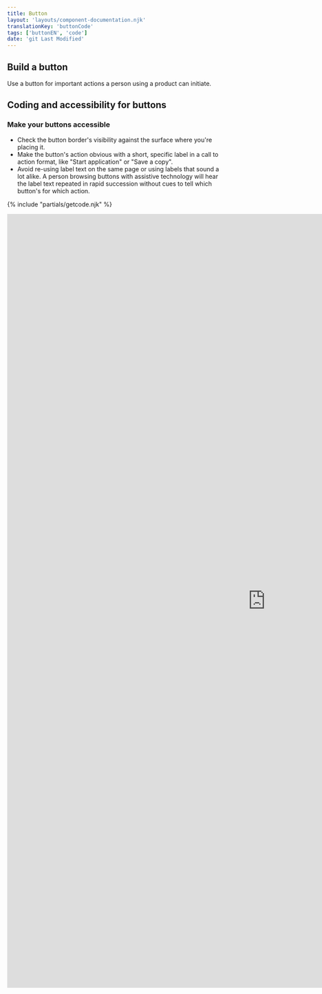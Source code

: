 ```yaml
---
title: Button
layout: 'layouts/component-documentation.njk'
translationKey: 'buttonCode'
tags: ['buttonEN', 'code']
date: 'git Last Modified'
---
```


## Build a button

Use a button for important actions a person using a product can initiate.

## Coding and accessibility for buttons

### Make your buttons accessible

- Check the button border's visibility against the surface where you're placing it.
- Make the button's action obvious with a short, specific label in a call to action format, like "Start application" or "Save a copy".
- Avoid re-using label text on the same page or using labels that sound a lot alike. A person browsing buttons with assistive technology will hear the label text repeated in rapid succession without cues to tell which button's for which action.

{% include "partials/getcode.njk" %}

<iframe
  title="Overview of gcds-button properties and events."
  src="https://cds-snc.github.io/gcds-components/iframe.html?viewMode=docs&demo=true&singleStory=true&id=components-button--events-properties&lang=en"
  width="1200"
  height="1800"
  style="display: block; margin: 0 auto;"
  frameBorder="0"
  allow="clipboard-write"
></iframe>
